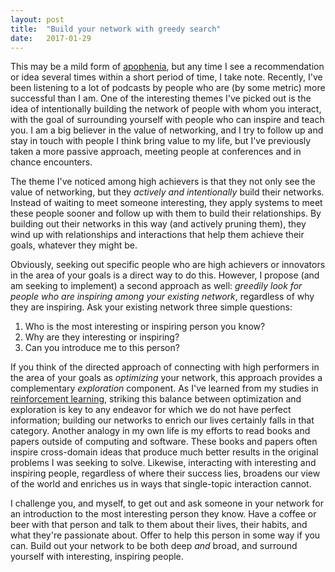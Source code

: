```yaml
---
layout: post
title:  "Build your network with greedy search"
date:   2017-01-29
---
```


This may be a mild form of
[apophenia](https://en.wikipedia.org/wiki/Apophenia), but any time I see
a recommendation or idea several times within a short period of time, I
take note. Recently, I've been listening to a lot of podcasts by people
who are (by some metric) more successful than I am. One of the
interesting themes I've picked out is the idea of intentionally building
the network of people with whom you interact, with the goal of
surrounding yourself with people who can inspire and teach you. I am a
big believer in the value of networking, and I try to follow up and stay
in touch with people I think bring value to my life, but I've previously
taken a more passive approach, meeting people at conferences and in
chance encounters. 

The theme I've noticed among high achievers is that they not only see
the value of networking, but they *actively and intentionally* build
their networks. Instead of waiting to meet someone interesting, they
apply systems to meet these people sooner and follow up with them to
build their relationships. By building out their networks in this way (and actively
pruning them), they wind up with relationships and interactions that
help them achieve their goals, whatever they might be.

Obviously, seeking out specific people who are high achievers or
innovators in the area of your goals is a direct way to do this.
However, I propose (and am seeking to implement) a second approach as
well: *greedily look for people who are inspiring among your existing
network*, regardless of why they are inspiring. Ask your existing
network three simple questions: 

  1. Who is the most interesting or inspiring person you know?
  2. Why are they interesting or inspiring?
  3. Can you introduce me to this person?

If you think of the directed approach of connecting with high performers in the area
of your goals as *optimizing* your network, this approach provides a
complementary *exploration* component. As I've learned from my studies
in [reinforcement
learning](https://en.wikipedia.org/wiki/Reinforcement_learning),
striking this balance between optimization and exploration is key to any
endeavor for which we do not have perfect information; building our
networks to enrich our lives certainly falls in that category. Another
analogy in my own life is my efforts to read books and papers outside of
computing and software. These books and papers often inspire
cross-domain ideas that produce much better results in the original
problems I was seeking to solve. Likewise, interacting with interesting and inspiring people, regardless
of where their success lies, broadens our view of the world and enriches
us in ways that single-topic interaction cannot. 

I challenge you, and myself, to get out and ask someone in your network
for an introduction to the most interesting person they know. Have a
coffee or beer with that person and talk to them about their lives,
their habits, and what they're passionate about. Offer to help this
person in some way if you can. Build out your network to be both deep
*and* broad, and surround yourself with interesting, inspiring people.
